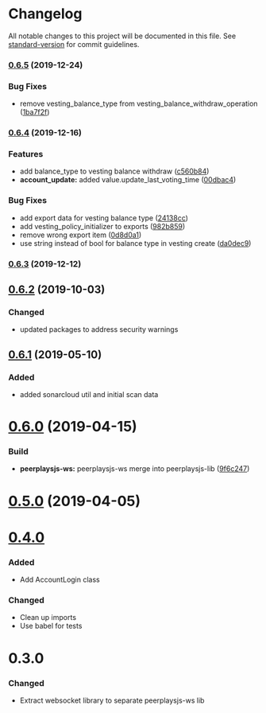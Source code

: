 # Changelog

All notable changes to this project will be documented in this file. See [standard-version](https://github.com/conventional-changelog/standard-version) for commit guidelines.

### [0.6.5](https://github.com/peerplays-network/peerplaysjs-lib/compare/v0.6.0...v0.6.5) (2019-12-24)


### Bug Fixes

* remove vesting_balance_type from vesting_balance_withdraw_operation ([1ba7f2f](https://github.com/peerplays-network/peerplaysjs-lib/commit/1ba7f2f810bbf48c6cca88a4cd4869ed7d034c6b))

### [0.6.4](https://github.com/peerplays-network/peerplaysjs-lib/compare/v0.6.2...v0.6.4) (2019-12-16)


### Features

* add balance_type to vesting balance withdraw ([c560b84](https://github.com/peerplays-network/peerplaysjs-lib/commit/c560b845713d563c8fe6278eded9b261f8eb0219))
* **account_update:** added value.update_last_voting_time ([00dbac4](https://github.com/peerplays-network/peerplaysjs-lib/commit/00dbac4a9ac1f1ac78c752378a4293650bda1db5))


### Bug Fixes

* add export data for vesting balance type ([24138cc](https://github.com/peerplays-network/peerplaysjs-lib/commit/24138ccc15d0e8ea0218c2a5018fbaba967fa7e9))
* add vesting_policy_initializer to exports ([982b859](https://github.com/peerplays-network/peerplaysjs-lib/commit/982b85930f4d0c85b269308521d8b730b31921e9))
* remove wrong export item ([0d8d0a1](https://github.com/peerplays-network/peerplaysjs-lib/commit/0d8d0a1d96e7d6db65a47ed2fad8a680557db9aa))
* use string instead of bool for balance type in vesting create ([da0dec9](https://github.com/peerplays-network/peerplaysjs-lib/commit/da0dec97b82925676f1318bb5fc94cee98a49d72))

### [0.6.3](https://github.com/peerplays-network/peerplaysjs-lib/compare/v0.6.2...v0.6.3) (2019-12-12)

<a name="0.6.2"></a>
## [0.6.2](https://github.com/peerplays-network/peerplaysjs-lib/compare/v0.6.1...v0.6.2) (2019-10-03)

### Changed

- updated packages to address security warnings

<a name="0.6.1"></a>
## [0.6.1](https://github.com/peerplays-network/peerplaysjs-lib/compare/v0.6.0...v0.6.1) (2019-05-10)

### Added

- added sonarcloud util and initial scan data

<a name="0.6.0"></a>
# [0.6.0](https://github.com/peerplays-network/peerplaysjs-lib/compare/v0.5.0...v0.6.0) (2019-04-15)

### Build

* **peerplaysjs-ws:** peerplaysjs-ws merge into peerplaysjs-lib ([9f6c247](https://github.com/peerplays-network/peerplaysjs-lib/commit/9f6c247))

<a name="0.5.0"></a>
# [0.5.0](https://github.com/peerplays-network/peerplaysjs-lib/compare/v0.4.25...v0.5.0) (2019-04-05)

<a name="0.4.0"></a>
# [0.4.0](https://github.com/peerplays-network/peerplaysjs-lib/compare/v0.3.0...v0.4.0)

### Added

- Add AccountLogin class

### Changed

- Clean up imports
- Use babel for tests

<a name="0.3.0"></a>
# 0.3.0

### Changed
- Extract websocket library to separate peerplaysjs-ws lib
